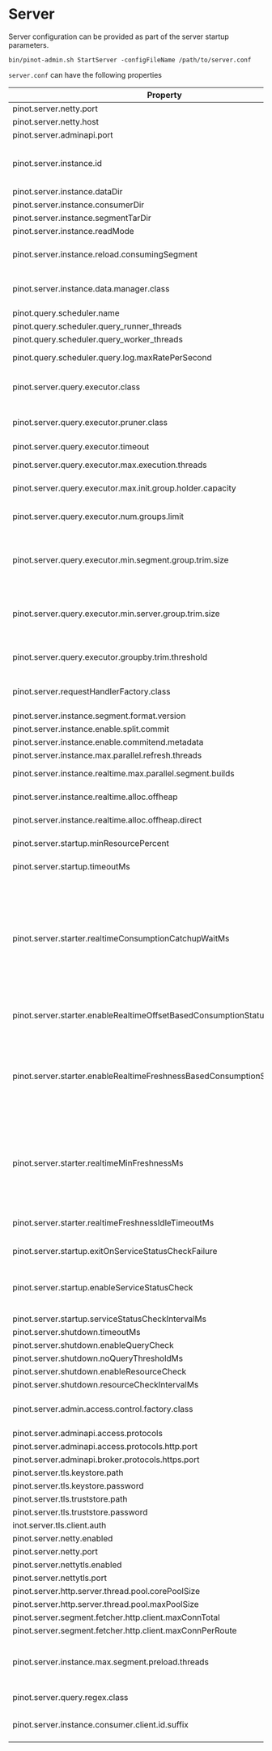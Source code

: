 # Server

Server configuration can be provided as part of the server startup parameters.

```
bin/pinot-admin.sh StartServer -configFileName /path/to/server.conf
```

`server.conf` can have the following properties

| Property                                                                  | Default                                                                                                                              | Description                                                                                                                                                                                                                                                                                                                                                                                                                                                                                                                                                                      |
| ------------------------------------------------------------------------- | ------------------------------------------------------------------------------------------------------------------------------------ | -------------------------------------------------------------------------------------------------------------------------------------------------------------------------------------------------------------------------------------------------------------------------------------------------------------------------------------------------------------------------------------------------------------------------------------------------------------------------------------------------------------------------------------------------------------------------------- |
| pinot.server.netty.port                                                   | 8098                                                                                                                                 | Port to query Pinot Server                                                                                                                                                                                                                                                                                                                                                                                                                                                                                                                                                       |
| pinot.server.netty.host                                                   |                                                                                                                                      | Pinot server hostname                                                                                                                                                                                                                                                                                                                                                                                                                                                                                                                                                            |
| pinot.server.adminapi.port                                                | 8097                                                                                                                                 | Port for Pinot Server Admin UI                                                                                                                                                                                                                                                                                                                                                                                                                                                                                                                                                   |
| pinot.server.instance.id                                                  |                                                                                                                                      | By default the server instance id used by Helix is _Server\_hostname\_port_ where the hostname and port are configured through host and port config values above. This config overwrites the default setting. User can put server id independent of the server's hostname and port.                                                                                                                                                                                                                                                                                              |
| pinot.server.instance.dataDir                                             | `java.io.tmpdir` + `/PinotServer/index`                                                                                              | Directory to hold all the data                                                                                                                                                                                                                                                                                                                                                                                                                                                                                                                                                   |
| pinot.server.instance.consumerDir                                         |                                                                                                                                      |                                                                                                                                                                                                                                                                                                                                                                                                                                                                                                                                                                                  |
| pinot.server.instance.segmentTarDir                                       | `java.io.tmpdir` + `/PinotServer/segmentTar`                                                                                         | Directory to hold temporary segments downloaded from Controller or Deep Store                                                                                                                                                                                                                                                                                                                                                                                                                                                                                                    |
| pinot.server.instance.readMode                                            | `mmap`                                                                                                                               |                                                                                                                                                                                                                                                                                                                                                                                                                                                                                                                                                                                  |
| pinot.server.instance.reload.consumingSegment                             | true                                                                                                                                 | Specifies if the reload segment API should reload the consuming segments. This is useful when the corresponding schema is updated and we want the changes to be reflected in the consuming segment.                                                                                                                                                                                                                                                                                                                                                                              |
| pinot.server.instance.data.manager.class                                  | <p><code>org.apache.pinot.server.</code><br><code>starter.helix.HelixInstanceDataManager</code></p>                                  |                                                                                                                                                                                                                                                                                                                                                                                                                                                                                                                                                                                  |
| pinot.query.scheduler.name                                                | `fcfs`                                                                                                                               | Currently only FCFS (first-come-first-serve) is supported                                                                                                                                                                                                                                                                                                                                                                                                                                                                                                                        |
| pinot.query.scheduler.query\_runner\_threads                              | CPU cores                                                                                                                            | Main thread to execute the queries (one thread per query)                                                                                                                                                                                                                                                                                                                                                                                                                                                                                                                        |
| pinot.query.scheduler.query\_worker\_threads                              | 2 \* CPU cores                                                                                                                       | Worker thread to process the segments (multiple threads per query)                                                                                                                                                                                                                                                                                                                                                                                                                                                                                                               |
| pinot.query.scheduler.query.log.maxRatePerSecond                          | unlimited                                                                                                                            | Maximum queries to be logged per second. Queries with exceptions and costly queries are always logged.                                                                                                                                                                                                                                                                                                                                                                                                                                                                           |
| pinot.server.query.executor.class                                         | <p><code>org.apache.pinot.core.query.</code><br><code>executor.ServerQueryExecutorV1Impl</code></p>                                  |                                                                                                                                                                                                                                                                                                                                                                                                                                                                                                                                                                                  |
| pinot.server.query.executor.pruner.class                                  | <p><code>ValidSegmentPruner,DataSchemaSegmentPruner,</code><br><code>ColumnValueSegmentPruner,SelectionQuerySegmentPruner</code></p> |                                                                                                                                                                                                                                                                                                                                                                                                                                                                                                                                                                                  |
| pinot.server.query.executor.timeout                                       | `15000`                                                                                                                              | Timeout for Server to process Query in Milliseconds                                                                                                                                                                                                                                                                                                                                                                                                                                                                                                                              |
| pinot.server.query.executor.max.execution.threads                         | `-1` (unlimited)                                                                                                                     | Maximum number of execution threads allowed for a query. Limiting this can prevent a single expensive query from occupying all the execution threads.                                                                                                                                                                                                                                                                                                                                                                                                                            |
| pinot.server.query.executor.max.init.group.holder.capacity                | `10000`                                                                                                                              | Initial capacity of the group key holder. Increasing this value can reduce the resizing of the group key holder, but increase the heap usage for small group-by queries.                                                                                                                                                                                                                                                                                                                                                                                                         |
| pinot.server.query.executor.num.groups.limit                              | `100000`                                                                                                                             | Maximum number of groups kept from each segment during query execution. Once this limit is reached, no more groups will be taken (will still aggregate on existing groups).                                                                                                                                                                                                                                                                                                                                                                                                      |
| pinot.server.query.executor.min.segment.group.trim.size                   | `-1` (do not trim)                                                                                                                   | Minimum number of groups kept at segment level during query execution. If there are enough groups found in a segment, pinot will trim the groups to `max(5 * LIMIT, minSegmentgroupTrimSize)` groups based on the order-by clause. Increasing this value can increase the accuracy of the results, but also increase the heap usage of the group-by queries.                                                                                                                                                                                                                     |
| pinot.server.query.executor.min.server.group.trim.size                    | `5000`                                                                                                                               | Minimum number of groups kept at server level during query execution. If there are enough groups found in a server, pinot will trim the groups to `max(5 * LIMIT, minServergroupTrimSize)` groups based on the order-by clause. Increasing this value can increase the accuracy of the results, but also increase the heap usage and data transfer cost of the group-by queries.                                                                                                                                                                                                 |
| pinot.server.query.executor.groupby.trim.threshold                        | `1000000`                                                                                                                            | Threshold for number of groups to trigger the server group trimming. Increasing this value can reduce the times of trimming, but also increase the heap usage of the group-by queries.                                                                                                                                                                                                                                                                                                                                                                                           |
| pinot.server.requestHandlerFactory.class                                  | <p><code>org.apache.pinot.server.</code><br><code>request.SimpleRequestHandlerFactory</code></p>                                     |                                                                                                                                                                                                                                                                                                                                                                                                                                                                                                                                                                                  |
| pinot.server.instance.segment.format.version                              |                                                                                                                                      |                                                                                                                                                                                                                                                                                                                                                                                                                                                                                                                                                                                  |
| pinot.server.instance.enable.split.commit                                 |                                                                                                                                      |                                                                                                                                                                                                                                                                                                                                                                                                                                                                                                                                                                                  |
| pinot.server.instance.enable.commitend.metadata                           |                                                                                                                                      |                                                                                                                                                                                                                                                                                                                                                                                                                                                                                                                                                                                  |
| pinot.server.instance.max.parallel.refresh.threads                        | 1                                                                                                                                    | Number of simultaneous segments that can be refreshed on one server.                                                                                                                                                                                                                                                                                                                                                                                                                                                                                                             |
| pinot.server.instance.realtime.max.parallel.segment.builds                | 0                                                                                                                                    | Specifies how many parallel real-time segments can be built. Value of <= 0 indicates unlimited.                                                                                                                                                                                                                                                                                                                                                                                                                                                                                  |
| pinot.server.instance.realtime.alloc.offheap                              | true                                                                                                                                 | Boolean value to control whether memory for real-time consuming segments should be allocated off-heap.                                                                                                                                                                                                                                                                                                                                                                                                                                                                           |
| pinot.server.instance.realtime.alloc.offheap.direct                       | false                                                                                                                                | If 'real-time.alloc.offheap' is set to true, this boolean value controls whether the corresponding allocation should be direct or not (false indicate mmap allocation)                                                                                                                                                                                                                                                                                                                                                                                                           |
| pinot.server.startup.minResourcePercent                                   | 100                                                                                                                                  | The percentage of tables that need to be in an `ONLINE` state before the server is marked as `STARTED` to server queries                                                                                                                                                                                                                                                                                                                                                                                                                                                         |
| pinot.server.startup.timeoutMs                                            | 10 minutes                                                                                                                           | The total amount of time a server will wait for all status checks before server is marked as `STARTED` to server queries                                                                                                                                                                                                                                                                                                                                                                                                                                                         |
| pinot.server.starter.realtimeConsumptionCatchupWaitMs                     | 0                                                                                                                                    | <p>On it's own, this is a static amount of time servers will wait for consuming segments before server is marked as <code>STARTED</code> to server queries<br><br>When paired with <code>pinot.server.starter.enableRealtimeOffsetBasedConsumptionStatusChecker</code> or <code>pinot.server.starter.enableRealtimeFreshnessBasedConsumptionStatusChecker</code>, this is how long those status checkers will wait for segments to turn <code>GOOD</code><br><br>This should not be set to more than <code>pinot.server.startup.timeoutMs</code> as it will not be respected</p> |
| pinot.server.starter.enableRealtimeOffsetBasedConsumptionStatusChecker    | false                                                                                                                                | When `true`, the server will collect the current, latest offsets for all consuming segments and will mark those segments as `GOOD` once they have caught up to those offsets                                                                                                                                                                                                                                                                                                                                                                                                     |
| pinot.server.starter.enableRealtimeFreshnessBasedConsumptionStatusChecker | false                                                                                                                                | <p>When <code>true</code>, the server will not be marked as <code>STARTED</code> or serve queries until</p><p><br>1) the server has caught up to the latest available offset or the latest consumed event for each segment is at least within <code>pinot.server.starter.realtimeMinFreshnessMs</code> of the current time<br>2) <code>pinot.server.startup.timeoutMs</code> has elapsed</p>                                                                                                                                                                                     |
| pinot.server.starter.realtimeMinFreshnessMs                               | 10 seconds                                                                                                                           | <p>When <code>pinot.server.starter.enableRealtimeFreshnessBasedConsumptionStatusChecker=true</code>, this configures the minimum freshness (now - last_event_time) for the server status checker to consider a consuming segment <code>GOOD</code></p><p>This only applies when <code>pinot.server.starter.enableRealtimeFreshnessBasedConsumptionStatusChecker=true</code></p>                                                                                                                                                                                                  |
| pinot.server.starter.realtimeFreshnessIdleTimeoutMs                       | 0                                                                                                                                    | When `pinot.server.starter.enableRealtimeFreshnessBasedConsumptionStatusChecker=true`, this will mark a segment as `GOOD` after this timeout if it has not consumed any events.                                                                                                                                                                                                                                                                                                                                                                                                  |
| pinot.server.startup.exitOnServiceStatusCheckFailure                      | false                                                                                                                                | When `true`, the server will shutdown after `pinot.server.shutdown.timeoutMs` rather than be marked as `STARTED` if the status has not turned `GOOD`                                                                                                                                                                                                                                                                                                                                                                                                                             |
| pinot.server.startup.enableServiceStatusCheck                             | true                                                                                                                                 | <p><code>true</code> - server will run all configured checks<br><br><code>false</code> - server will be marked as <code>STARTED</code> without performing an startup checks</p>                                                                                                                                                                                                                                                                                                                                                                                                  |
| pinot.server.startup.serviceStatusCheckIntervalMs                         | 10 seconds                                                                                                                           | Interval at which server will perform service stats checks                                                                                                                                                                                                                                                                                                                                                                                                                                                                                                                       |
| pinot.server.shutdown.timeoutMs                                           | 10 minutes                                                                                                                           |                                                                                                                                                                                                                                                                                                                                                                                                                                                                                                                                                                                  |
| pinot.server.shutdown.enableQueryCheck                                    | true                                                                                                                                 |                                                                                                                                                                                                                                                                                                                                                                                                                                                                                                                                                                                  |
| pinot.server.shutdown.noQueryThresholdMs                                  | 15 seconds                                                                                                                           |                                                                                                                                                                                                                                                                                                                                                                                                                                                                                                                                                                                  |
| pinot.server.shutdown.enableResourceCheck                                 | false                                                                                                                                |                                                                                                                                                                                                                                                                                                                                                                                                                                                                                                                                                                                  |
| pinot.server.shutdown.resourceCheckIntervalMs                             | 10 seconds                                                                                                                           |                                                                                                                                                                                                                                                                                                                                                                                                                                                                                                                                                                                  |
| pinot.server.admin.access.control.factory.class                           | <p><code>org.apache.pinot.server.</code><br><code>api.access.AllowAllAccessFactory</code></p>                                        |                                                                                                                                                                                                                                                                                                                                                                                                                                                                                                                                                                                  |
| pinot.server.adminapi.access.protocols                                    | http                                                                                                                                 | Ingress protocols to access server admin api (http or https or http,https)                                                                                                                                                                                                                                                                                                                                                                                                                                                                                                       |
| pinot.server.adminapi.access.protocols.http.port                          |                                                                                                                                      | Port to access server admin api via http                                                                                                                                                                                                                                                                                                                                                                                                                                                                                                                                         |
| pinot.server.adminapi.broker.protocols.https.port                         |                                                                                                                                      | Port to access server admin api via https                                                                                                                                                                                                                                                                                                                                                                                                                                                                                                                                        |
| pinot.server.tls.keystore.path                                            |                                                                                                                                      | Path to server TLS keystore                                                                                                                                                                                                                                                                                                                                                                                                                                                                                                                                                      |
| pinot.server.tls.keystore.password                                        |                                                                                                                                      | keystore password                                                                                                                                                                                                                                                                                                                                                                                                                                                                                                                                                                |
| pinot.server.tls.truststore.path                                          |                                                                                                                                      | Path to server TLS truststore                                                                                                                                                                                                                                                                                                                                                                                                                                                                                                                                                    |
| pinot.server.tls.truststore.password                                      |                                                                                                                                      | truststore password                                                                                                                                                                                                                                                                                                                                                                                                                                                                                                                                                              |
| inot.server.tls.client.auth                                               | false                                                                                                                                | toggle for requiring TLS client auth                                                                                                                                                                                                                                                                                                                                                                                                                                                                                                                                             |
| pinot.server.netty.enabled                                                | true                                                                                                                                 | toggle for enabling unsecured netty connections to server                                                                                                                                                                                                                                                                                                                                                                                                                                                                                                                        |
| pinot.server.netty.port                                                   |                                                                                                                                      | Port for accessing pinot server via unsecured netty                                                                                                                                                                                                                                                                                                                                                                                                                                                                                                                              |
| pinot.server.nettytls.enabled                                             |                                                                                                                                      |                                                                                                                                                                                                                                                                                                                                                                                                                                                                                                                                                                                  |
| pinot.server.nettytls.port                                                |                                                                                                                                      | Port for accessing pinot server via TLS-secured netty                                                                                                                                                                                                                                                                                                                                                                                                                                                                                                                            |
| pinot.server.http.server.thread.pool.corePoolSize                         | 2 \* cores                                                                                                                           | Config for the thread-pool used by pinot-server's http-server.                                                                                                                                                                                                                                                                                                                                                                                                                                                                                                                   |
| pinot.server.http.server.thread.pool.maxPoolSize                          | 2 \* cores                                                                                                                           | Config for the thread-pool used by pinot-server's http-server.                                                                                                                                                                                                                                                                                                                                                                                                                                                                                                                   |
| pinot.server.segment.fetcher.http.client.maxConnTotal                     |                                                                                                                                      | Config for the http-client used by HttpSegmentFetcher for downloading segments                                                                                                                                                                                                                                                                                                                                                                                                                                                                                                   |
| pinot.server.segment.fetcher.http.client.maxConnPerRoute                  |                                                                                                                                      | Config for the http-client used by HttpSegmentFetcher for downloading segments                                                                                                                                                                                                                                                                                                                                                                                                                                                                                                   |
| pinot.server.instance.max.segment.preload.threads                         | 0                                                                                                                                    | <p>Number of threads that should be created to preload the segments in an upsert table.<br><br>Value should be greater than 0 otherwise preload is synchronous.</p>                                                                                                                                                                                                                                                                                                                                                                                                              |
| pinot.server.query.regex.class                                            | JAVA\_UTIL                                                                                                                           | Determine the regex class used for query execution. Valid options are `JAVA_UTIL` and `RE2J`                                                                                                                                                                                                                                                                                                                                                                                                                                                                                     |
| pinot.server.instance.consumer.client.id.suffix                           |                                                                                                                                      | Configures a suffix to differentiate consumer instances. When multiple replicas of a real-time consuming segment have the same client ID (formatted as `TableName-TopicName-Partition`), this suffix can be used add a unique server level identity.                                                                                                                                                                                                                                                                                                                             |
